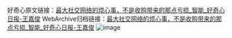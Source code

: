 好奇心原文链接：[最大社交网络的烦心事，不是收购带来的那点亏损_智能_好奇心日报-王嘉俊](https://www.qdaily.com/articles/3177.html)
WebArchive归档链接：[最大社交网络的烦心事，不是收购带来的那点亏损_智能_好奇心日报-王嘉俊](http://web.archive.org/web/20190623151646/https://www.qdaily.com/articles/3177.html)
![image](http://ww3.sinaimg.cn/large/007d5XDply1g3v6rbzxcmj30u03t44qp)